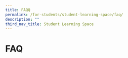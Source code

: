 ```yaml
---
title: FAQQ
permalink: /for-students/student-learning-space/faq/
description: ""
third_nav_title: Student Learning Space
---
```

# **FAQ**